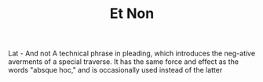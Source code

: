 ---
title: Et Non
letter: E
permalink: "/definitions/bld-et-non.html"
body: Lat - And not A technical phrase in pleading, which introduces the neg-ative
  averments of a special traverse. It has the same force and effect as the words "absque
  hoc," and is occasionally used instead of the latter
published_at: '2018-07-07'
source: Black's Law Dictionary 2nd Ed (1910)
layout: post
---